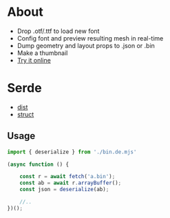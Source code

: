 # About

- Drop .otf/.ttf to load new font
- Config font and preview resulting mesh in real-time
- Dump geometry and layout props to .json or .bin
- Make a thumbnail
- [Try it online](https://ycw.github.io/Babylon.Font/app/gen/)



# Serde

- [dist](https://github.com/ycw/Babylon.Font/blob/master/app/gen/dist/)
- [struct](https://github.com/ycw/Babylon.Font/blob/master/app/gen/src/struct.txt)



## Usage

```js
import { deserialize } from './bin.de.mjs'

(async function () {

    const r = await fetch('a.bin');
    const ab = await r.arrayBuffer();
    const json = deserialize(ab);

    //..
})();
```